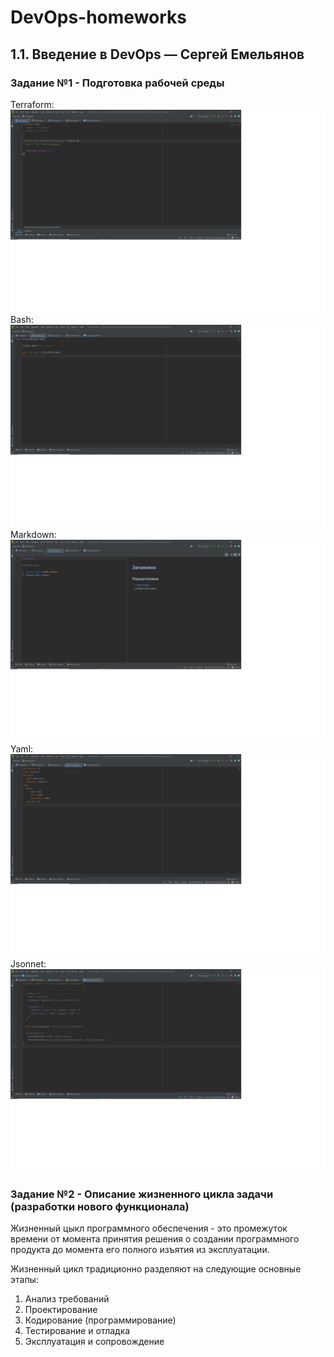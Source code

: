 # DevOps-homeworks
1.1. Введение в DevOps — Сергей Емельянов
-----------------------------------------
### Задание №1 - Подготовка рабочей среды

Terraform:
![alt text](https://github.com/Sergey81128552/DevOps-homeworks/blob/main/Terraform.jpg "Terraform")
Bash:
![alt text](https://github.com/Sergey81128552/DevOps-homeworks/blob/main/Bash.jpg "Bash")
Markdown:
![alt text](https://github.com/Sergey81128552/DevOps-homeworks/blob/main/Markdown.jpg "Markdown")
Yaml:
![alt text](https://github.com/Sergey81128552/DevOps-homeworks/blob/main/Yaml.jpg "Yaml")
Jsonnet:
![alt text](https://github.com/Sergey81128552/DevOps-homeworks/blob/main/Jsonnet.jpg "Jsonnet")
### Задание №2 - Описание жизненного цикла задачи (разработки нового функционала)
Жизненный цыкл программного обеспечения - это промежуток времени от момента принятия решения о создании программного продукта до момента его полного изъятия из эксплуатации.

Жизненный цикл традиционно разделяют на следующие основные этапы:
1. Анализ требований
2. Проектирование
3. Кодирование (программирование)
4. Тестирование и отладка
5. Эксплуатация и сопровождение
